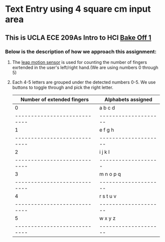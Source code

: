 # Text Entry using 4 square cm input area

## This is UCLA ECE 209As Intro to HCI [Bake Off 1](https://docs.google.com/document/d/19bWmqGldqR1P6aN4QhEY-IQBmL_pcCz_rYCATQQTzks/edit)
 
### Below is the description of how we approach this assignment:

1. The [leap motion sensor](https://www.leapmotion.com) is used for counting the number of fingers exrtended in the user's left/right hand.(We are using numbers 0 through 5)
2. Each 4-5 letters are grouped under the detected numbers 0-5. We use buttons to toggle through and pick the right letter.

   | Number of extended fingers | Alphabets assigned |
   |----------------------------|--------------------|
   |          0                 | a b c d            |
   |----------------------------|--------------------|
   |         1                  | e f g h            |
   |----------------------------|--------------------|
   |         2                  | i j k l            |
   |----------------------------|------------------- |
   |         3                  | m n o p q          |
   |----------------------------|--------------------|
   |         4                  | r s t u v          |
   |----------------------------|--------------------|
   |         5                  | w x y z            |
   |----------------------------|--------------------|


 
